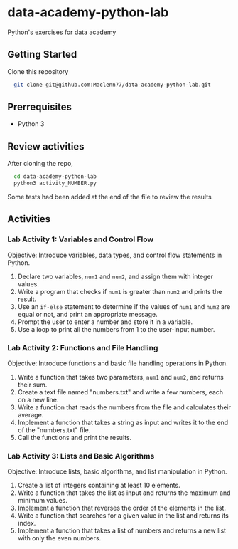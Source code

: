 # data-academy-python-lab

Python's exercises for data academy

## Getting Started

Clone this repository

```bash
  git clone git@github.com:Maclenn77/data-academy-python-lab.git
```

## Prerrequisites

- Python 3

## Review activities

After cloning the repo,

```bash
  cd data-academy-python-lab
  python3 activity_NUMBER.py
```

Some tests had been added at the end of the file to review the results

## Activities

### Lab Activity 1: Variables and Control Flow
Objective: Introduce variables, data types, and control flow statements in Python.

1. Declare two variables, `num1` and `num2`, and assign them with integer values.
2. Write a program that checks if `num1` is greater than `num2` and prints the result.
3. Use an `if-else` statement to determine if the values of `num1` and `num2` are equal or not, and print an appropriate message.
4. Prompt the user to enter a number and store it in a variable.
5. Use a loop to print all the numbers from 1 to the user-input number.

### Lab Activity 2: Functions and File Handling
Objective: Introduce functions and basic file handling operations in Python.

1. Write a function that takes two parameters, `num1` and `num2`, and returns their sum.
2. Create a text file named "numbers.txt" and write a few numbers, each on a new line.
3. Write a function that reads the numbers from the file and calculates their average.
4. Implement a function that takes a string as input and writes it to the end of the "numbers.txt" file.
5. Call the functions and print the results.

### Lab Activity 3: Lists and Basic Algorithms
Objective: Introduce lists, basic algorithms, and list manipulation in Python.

1. Create a list of integers containing at least 10 elements.
2. Write a function that takes the list as input and returns the maximum and minimum values.
3. Implement a function that reverses the order of the elements in the list.
4. Write a function that searches for a given value in the list and returns its index.
5. Implement a function that takes a list of numbers and returns a new list with only the even numbers.



